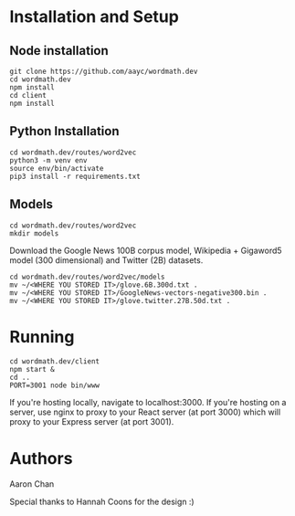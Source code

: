 # Installation and Setup
## Node installation

```
git clone https://github.com/aayc/wordmath.dev
cd wordmath.dev
npm install
cd client
npm install
```

## Python Installation

```
cd wordmath.dev/routes/word2vec
python3 -m venv env
source env/bin/activate
pip3 install -r requirements.txt
```

## Models

```
cd wordmath.dev/routes/word2vec
mkdir models
```

Download the Google News 100B corpus model, Wikipedia + Gigaword5 model (300 dimensional) and Twitter (2B) datasets.

```
cd wordmath.dev/routes/word2vec/models
mv ~/<WHERE YOU STORED IT>/glove.6B.300d.txt .
mv ~/<WHERE YOU STORED IT>/GoogleNews-vectors-negative300.bin .
mv ~/<WHERE YOU STORED IT>/glove.twitter.27B.50d.txt .
```

# Running

```
cd wordmath.dev/client
npm start &
cd ..
PORT=3001 node bin/www
```

If you're hosting locally, navigate to localhost:3000.  If you're hosting on a server, use nginx to proxy to your React server (at port 3000) which will proxy to your Express server (at port 3001).

# Authors
Aaron Chan
  
Special thanks to Hannah Coons for the design :)
